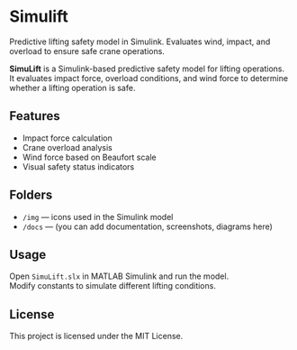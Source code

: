 # Simulift
Predictive lifting safety model in Simulink. Evaluates wind, impact, and overload to ensure safe crane operations.

**SimuLift** is a Simulink-based predictive safety model for lifting operations.  
It evaluates impact force, overload conditions, and wind force to determine whether a lifting operation is safe.

## Features

- Impact force calculation
- Crane overload analysis
- Wind force based on Beaufort scale
- Visual safety status indicators

## Folders

- `/img` — icons used in the Simulink model
- `/docs` — (you can add documentation, screenshots, diagrams here)

## Usage

Open `SimuLift.slx` in MATLAB Simulink and run the model.  
Modify constants to simulate different lifting conditions.

## License

This project is licensed under the MIT License.
